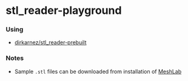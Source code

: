 stl_reader-playground
=====================

### Using
- [dirkarnez/stl_reader-prebuilt](https://github.com/dirkarnez/stl_reader-prebuilt)

### Notes
- Sample `.stl` files can be downloaded from installation of [MeshLab](https://www.meshlab.net/)
